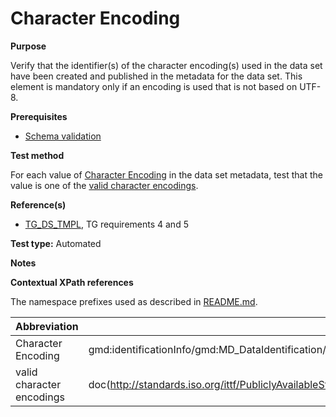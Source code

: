 
# Character Encoding

**Purpose**

Verify that the identifier(s) of the character encoding(s) used in the data set have been created and published in the metadata for the data set. This element is mandatory only if an encoding is used that is not based on UTF-8.

**Prerequisites**

* [Schema validation](schema-validation.md)

**Test method**

For each value of [Character Encoding](#CharEnc) in the data set metadata, test that the value is one of the [valid character encodings](#CharEnc).

**Reference(s)**	 

* [TG_DS_TMPL](./README.md#ref_TG_DS_TMPL), TG requirements 4 and 5 

**Test type:** Automated

**Notes**

**Contextual XPath references**

The namespace prefixes used as described in [README.md](./README.md#namespaces).

Abbreviation                                   |  XPath expression (relative to gmd:MD_Metadata)
-----------------------------------------------| -------------------------------------------------------------------------
<a name="CharEnc"></a> Character Encoding | gmd:identificationInfo/gmd:MD_DataIdentification/gmd:characterSet/gmd:MD_CharacterSetCode/@codeListValue
<a name="ValidCharEnc"></a> valid character encodings | doc(http://standards.iso.org/ittf/PubliclyAvailableStandards/ISO_19139_Schemas/resources/codelist/ML_gmxCodelists.xml)//gmx:ML_CodeListDictionary[@gml:id='MD_CharacterSetCode']//gml:identifier/text()
